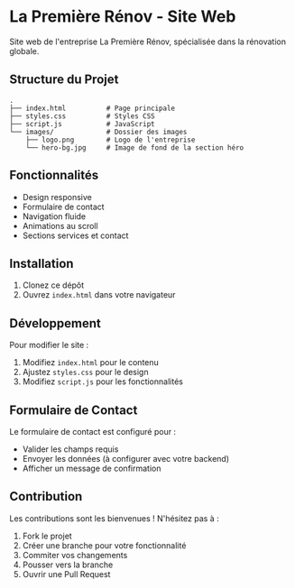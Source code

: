 # La Première Rénov - Site Web

Site web de l'entreprise La Première Rénov, spécialisée dans la rénovation globale.

## Structure du Projet

```
.
├── index.html          # Page principale
├── styles.css          # Styles CSS
├── script.js           # JavaScript
└── images/             # Dossier des images
    ├── logo.png        # Logo de l'entreprise
    └── hero-bg.jpg     # Image de fond de la section héro
```

## Fonctionnalités

- Design responsive
- Formulaire de contact
- Navigation fluide
- Animations au scroll
- Sections services et contact

## Installation

1. Clonez ce dépôt
2. Ouvrez `index.html` dans votre navigateur

## Développement

Pour modifier le site :

1. Modifiez `index.html` pour le contenu
2. Ajustez `styles.css` pour le design
3. Modifiez `script.js` pour les fonctionnalités

## Formulaire de Contact

Le formulaire de contact est configuré pour :
- Valider les champs requis
- Envoyer les données (à configurer avec votre backend)
- Afficher un message de confirmation

## Contribution

Les contributions sont les bienvenues ! N'hésitez pas à :
1. Fork le projet
2. Créer une branche pour votre fonctionnalité
3. Commiter vos changements
4. Pousser vers la branche
5. Ouvrir une Pull Request 